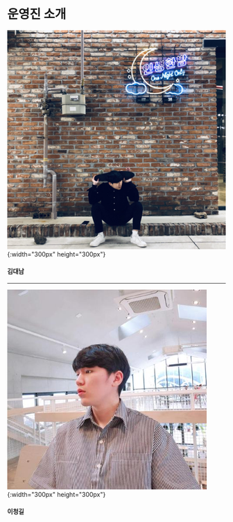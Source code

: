 # 운영진 소개

![](./IMAGE/KimSeungHyun.jpg){:width="300px" height="300px"}
#### 김대남
---
![](./IMAGE/aerain.jpg){:width="300px" height="300px"}
#### 이청길


